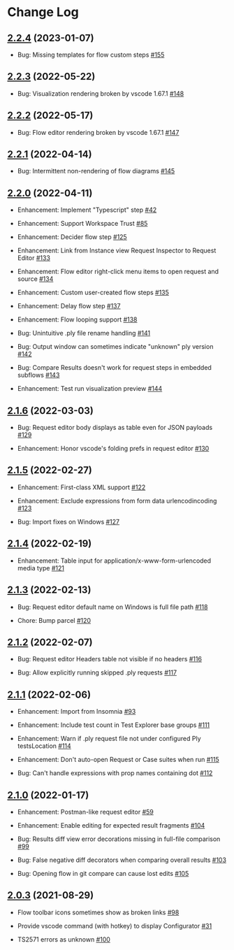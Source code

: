 # Change Log

## [2.2.4](https://github.com/ply-ct/vscode-ply/tree/2.2.4) (2023-01-07)

- Bug: Missing templates for flow custom steps [\#155](https://github.com/ply-ct/vscode-ply/issues/155)


## [2.2.3](https://github.com/ply-ct/vscode-ply/tree/2.2.3) (2022-05-22)

- Bug: Visualization rendering broken by vscode 1.67.1 [\#148](https://github.com/ply-ct/vscode-ply/issues/148)


## [2.2.2](https://github.com/ply-ct/vscode-ply/tree/2.2.2) (2022-05-17)

- Bug: Flow editor rendering broken by vscode 1.67.1 [\#147](https://github.com/ply-ct/vscode-ply/issues/147)


## [2.2.1](https://github.com/ply-ct/vscode-ply/tree/2.2.1) (2022-04-14)

- Bug: Intermittent non-rendering of flow diagrams [\#145](https://github.com/ply-ct/vscode-ply/issues/145)


## [2.2.0](https://github.com/ply-ct/vscode-ply/tree/2.2.0) (2022-04-11)

- Enhancement: Implement "Typescript" step [\#42](https://github.com/ply-ct/vscode-ply/issues/42)

- Enhancement: Support Workspace Trust [\#85](https://github.com/ply-ct/vscode-ply/issues/85)

- Enhancement: Decider flow step [\#125](https://github.com/ply-ct/vscode-ply/issues/125)

- Enhancement: Link from Instance view Request Inspector to Request Editor [\#133](https://github.com/ply-ct/vscode-ply/issues/133)

- Enhancement: Flow editor right-click menu items to open request and source [\#134](https://github.com/ply-ct/vscode-ply/issues/134)

- Enhancement: Custom user-created flow steps [\#135](https://github.com/ply-ct/vscode-ply/issues/135)

- Enhancement: Delay flow step [\#137](https://github.com/ply-ct/vscode-ply/issues/137)

- Enhancement: Flow looping support [\#138](https://github.com/ply-ct/vscode-ply/issues/138)

- Bug: Unintuitive .ply file rename handling [\#141](https://github.com/ply-ct/vscode-ply/issues/141)

- Bug: Output window can sometimes indicate "unknown" ply version [\#142](https://github.com/ply-ct/vscode-ply/issues/142)

- Bug: Compare Results doesn't work for request steps in embedded subflows [\#143](https://github.com/ply-ct/vscode-ply/issues/143)

- Enhancement: Test run visualization preview [\#144](https://github.com/ply-ct/vscode-ply/issues/144)


## [2.1.6](https://github.com/ply-ct/vscode-ply/tree/2.1.6) (2022-03-03)

- Bug: Request editor body displays as table even for JSON payloads [\#129](https://github.com/ply-ct/vscode-ply/issues/129)

- Enhancement: Honor vscode's folding prefs in request editor [\#130](https://github.com/ply-ct/vscode-ply/issues/130)


## [2.1.5](https://github.com/ply-ct/vscode-ply/tree/2.1.5) (2022-02-27)

- Enhancement: First-class XML support [\#122](https://github.com/ply-ct/vscode-ply/issues/122)

- Enhancement: Exclude expressions from form data urlencodincoding [\#123](https://github.com/ply-ct/vscode-ply/issues/123)

- Bug: Import fixes on Windows [\#127](https://github.com/ply-ct/vscode-ply/issues/127)


## [2.1.4](https://github.com/ply-ct/vscode-ply/tree/2.1.4) (2022-02-19)

- Enhancement: Table input for application/x-www-form-urlencoded media type [\#121](https://github.com/ply-ct/vscode-ply/issues/121)


## [2.1.3](https://github.com/ply-ct/vscode-ply/tree/2.1.3) (2022-02-13)

- Bug: Request editor default name on Windows is full file path [\#118](https://github.com/ply-ct/vscode-ply/issues/118)

- Chore: Bump parcel [\#120](https://github.com/ply-ct/vscode-ply/issues/120)


## [2.1.2](https://github.com/ply-ct/vscode-ply/tree/2.1.2) (2022-02-07)

- Bug: Request editor Headers table not visible if no headers [\#116](https://github.com/ply-ct/vscode-ply/issues/116)

- Bug: Allow explicitly running skipped .ply requests [\#117](https://github.com/ply-ct/vscode-ply/issues/117)


## [2.1.1](https://github.com/ply-ct/vscode-ply/tree/2.1.1) (2022-02-06)

- Enhancement: Import from Insomnia [\#93](https://github.com/ply-ct/vscode-ply/issues/93)

- Enhancement: Include test count in Test Explorer base groups [\#111](https://github.com/ply-ct/vscode-ply/issues/111)

- Enhancement: Warn if .ply request file not under configured Ply testsLocation [\#114](https://github.com/ply-ct/vscode-ply/issues/114)

- Enhancement: Don't auto-open Request or Case suites when run [\#115](https://github.com/ply-ct/vscode-ply/issues/115)

- Bug: Can't handle expressions with prop names containing dot [\#112](https://github.com/ply-ct/vscode-ply/issues/112)


## [2.1.0](https://github.com/ply-ct/vscode-ply/tree/2.1.0) (2022-01-17)

- Enhancement: Postman-like request editor [\#59](https://github.com/ply-ct/vscode-ply/issues/59)

- Enhancement: Enable editing for expected result fragments [\#104](https://github.com/ply-ct/vscode-ply/issues/104)

- Bug: Results diff view error decorations missing in full-file comparison [\#99](https://github.com/ply-ct/vscode-ply/issues/99)

- Bug: False negative diff decorators when comparing overall results [\#103](https://github.com/ply-ct/vscode-ply/issues/103)

- Bug: Opening flow in git compare can cause lost edits [\#105](https://github.com/ply-ct/vscode-ply/issues/105)


## [2.0.3](https://github.com/ply-ct/vscode-ply/tree/2.0.3) (2021-08-29)

- Flow toolbar icons sometimes show as broken links [\#98](https://github.com/ply-ct/vscode-ply/issues/98)

- Provide vscode command (with hotkey) to display Configurator [\#31](https://github.com/ply-ct/vscode-ply/issues/31)

- TS2571 errors as unknown [\#100](https://github.com/ply-ct/vscode-ply/issues/100)

